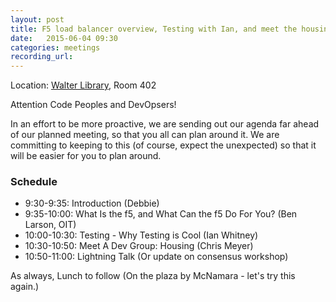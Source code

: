 ```yaml
---
layout: post
title: F5 load balancer overview, Testing with Ian, and meet the housing dev team
date:   2015-06-04 09:30
categories: meetings
recording_url:
---
```


Location\: [Walter Library](http://campusmaps.umn.edu/tc/map.php?building=042), Room 402

Attention Code Peoples and DevOpsers!

In an effort to be more proactive, we are sending out our agenda
far ahead of our planned meeting, so that you all can plan
around it. We are committing to keeping to this (of course,
expect the unexpected) so that it will be easier for you to
plan around.

### Schedule

- 9:30-9:35: Introduction (Debbie)
- 9:35-10:00: What Is the f5, and What Can the f5 Do For You? (Ben Larson, OIT)
- 10:00-10:30: Testing - Why Testing is Cool (Ian Whitney)
- 10:30-10:50: Meet A Dev Group: Housing (Chris Meyer)
- 10:50-11:00: Lightning Talk (Or update on consensus workshop)

As always, Lunch to follow (On the plaza by McNamara - let's try this again.)
